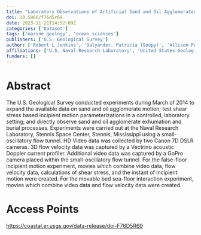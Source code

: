 ```yaml
---
title: "Laboratory Observations of Artificial Sand and Oil Agglomerates Video and Velocity Data"
doi: 10.5066/f76d5r69
date: 2023-11-21T14:52:09Z
categories: ['Dataset']
tags: ['marine geology', 'ocean sciences']
publishers: ['U.S. Geological Survey']
author: ['Robert L Jenkins', 'Dalyander, Patricia (Soupy)', 'Allison Penko', 'Joseph W Long', 'Timothy R Nelson']
affiliations: ['U.S. Naval Research Laboratory', 'United States Geological Survey']
funders: []
---
```


# Abstract
The U.S. Geological Survey conducted experiments during March of 2014 to expand the available data on sand and oil agglomerate motion; test shear stress based incipient motion parameterizations in a controlled, laboratory setting; and directly observe sand and oil agglomerate exhumation and burial processes. Experiments were carried out at the Naval Research Laboratory, Stennis Space Center, Stennis, Mississippi using a small-oscillatory flow tunnel. HD Video data was collected by two Canon 7D DSLR cameras. 3D flow velocity data was captured by a Vectrino acoustic Doppler current profiler. Additional video data was captured by a GoPro camera placed within the small-oscillatory flow tunnel. For the false-floor incipient motion experiment, movies which combine video data, flow velocity data, calculations of shear stress, and the instant of incipient motion were created. For the movable bed sea-floor interaction experiment, movies which combine video data and flow velocity data were created.

# Access Points
https://coastal.er.usgs.gov/data-release/doi-F76D5R69